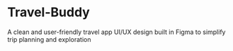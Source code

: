 # Travel-Buddy
A clean and user-friendly travel app UI/UX design built in Figma to simplify trip planning and exploration
